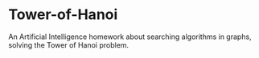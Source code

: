 # Tower-of-Hanoi
An Artificial Intelligence homework about searching algorithms in graphs, solving the Tower of Hanoi problem.
